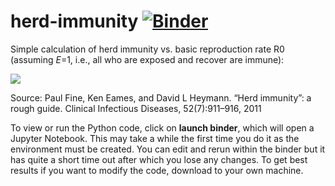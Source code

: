 # herd-immunity [![Binder](https://mybinder.org/badge_logo.svg)](https://mybinder.org/v2/gh/philip-mach/herd-immunity/master?filepath=notebooks/herdImmunity.ipynb)

Simple calculation of herd immunity vs. basic reproduction rate R0 (assuming *E*=1, i.e., all who are exposed and recover are immune):

<img src="https://render.githubusercontent.com/render/math?math=P_{herd}=1-\frac{1}{R_0}">

Source:
Paul Fine, Ken Eames, and David L Heymann.  “Herd immunity”: a rough guide. Clinical Infectious Diseases, 52(7):911–916, 2011

To view or run the Python code, click on **launch binder**, which will open a Jupyter Notebook. This may take a while the first time you do it as the environment must be created. You can edit and rerun within the binder but it has quite a short time out after which you lose any changes. To get best results if you want to modify the code, download to your own machine.
